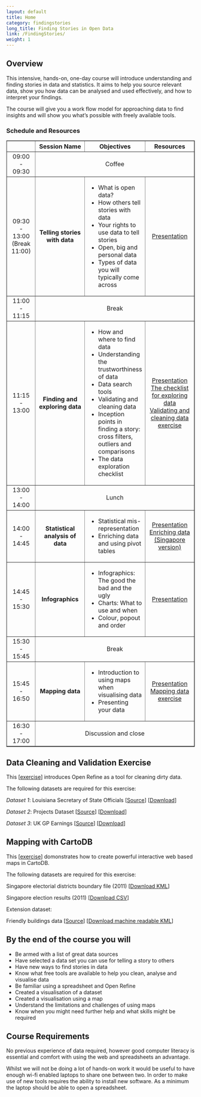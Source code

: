 ```yaml
---
layout: default
title: Home
category: findingstories
long_title: Finding Stories in Open Data
link: /FindingStories/
weight: 1
---
```


## Overview

This intensive, hands-on, one-day course will introduce understanding and finding stories in data and statistics. It aims to help you source relevant data, show you how data can be analysed and used effectively, and how to interpret your findings.

The course will give you a work flow model for approaching data to find insights and will show you what’s possible with freely available tools.

### Schedule and Resources

<div align="center">
<table border="1" cellpadding="1" cellspacing="1" class="table" style="width:100%">
<thead>
<tr>
	<th scope="col" style="width:16%;">&nbsp;</th>
	<th scope="col" style="width:28%; text-align: center;">Session Name</th>
	<th scope="col" style="width:28%; text-align: center;">Objectives</th>
	<th scope="col" style="width:28%; text-align: center;">Resources</th>
</tr>
</thead>
<tbody>
<tr>
	<td style="text-align: center; vertical-align: middle;">09:00 - 09:30</td>
	<td colspan="3" style="text-align: center;">Coffee</td>
</tr>
<tr>
	<td style="text-align: center; vertical-align: middle;">09:30 - 13:00 (Break 11:00)</td>
	<td style="text-align: center; vertical-align: middle;"><strong>Telling stories with data</strong></td>
	<td>
	    <ul>
		<li>What is open data?</li>
		<li>How others tell stories with data</li>
		<li>Your rights to use data to tell stories</li>
		<li>Open, big and personal data</li>
		<li>Types of data you will typically come across</li>
	    </ul>
	</td>
	<td style="text-align: center; vertical-align: middle;"><a href="../resources/FindingStoriesSG-Session1.pdf">Presentation</a><br/>
	</td>
</tr>
<tr>
	<td  style="text-align: center; vertical-align: middle;">11:00 - 11:15</td>
	<td colspan="3" style="text-align: center;">Break</td>
</tr>
<tr>
	<td style="text-align: center; vertical-align: middle;">11:15 - 13:00</td>
	<td style="text-align: center; vertical-align: middle;"><strong>Finding and exploring data</strong></td>
	<td>
	    <ul>
		<li>How and where to find data</li>
		<li>Understanding the trustworthiness of data</li>
		<li>Data search tools</li>
		<li>Validating and cleaning data</li>
		<li>Inception points in finding a story: cross filters, outliers and comparisons</li>
		<li>The data exploration checklist</li>
	    </ul>
	</td>
	<td style="text-align: center; vertical-align: middle;">
		<a href="../resources/FindingStoriesSG-Session2.pdf">Presentation</a><br/>
		<a href="../resources/TheChecklistforExploringData.pdf">The checklist for exploring data</a><br/>
		<a href="#cleaningEx">Validating and cleaning data exercise</a>
	</td>
</tr>
<tr>
	<td style="text-align: center; vertical-align: middle;">13:00 - 14:00</td>
	<td colspan="3" style="text-align: center;">Lunch</td>
</tr>
<tr>
	<td style="text-align: center; vertical-align: middle;">14:00 - 14:45</td>
	<td style="text-align: center; vertical-align: middle;"><strong>Statistical analysis of data</strong></td>
	<td>
	    <ul>
		<li>Statistical mis-representation</li>
		<li>Enriching data and using pivot tables</li>
	    </ul>
	</td>
	<td style="text-align: center; vertical-align: middle;">
		<a href="../resources/FindingStoriesSG-Session3.pdf">Presentation</a><br/>
		<a href="../resources/EnrichingdataSingaporeversion.pdf">Enriching data (Singapore version)</a>
	</td>
</tr>
<tr>
	<td style="text-align: center; vertical-align: middle;">14:45 - 15:30</td>
	<td style="text-align: center; vertical-align: middle;"><strong>Infographics</strong></td>
	<td>
	    <ul>
		<li>Infographics: The good the bad and the ugly</li>
		<li>Charts: What to use and when</li>
		<li>Colour, popout and order</li>
	    </ul>
	</td>
	<td style="text-align: center; vertical-align: middle;">
		<a href="../resources/FindingStoriesSG-Session4.pdf">Presentation</a><br/>
	</td>
</tr>
<tr>
	<td style="text-align: center; vertical-align: middle;">15:30 - 15:45</td>
	<td colspan="3" style="text-align: center;">Break</td>
</tr>
<tr>
	<td style="text-align: center; vertical-align: middle;">15:45 - 16:50</td>
	<td style="text-align: center; vertical-align: middle;"><strong>Mapping data</strong></td>
	<td>
	    <ul>
		<li>Introduction to using maps when visualising data</li>
		<li>Presenting your data</li>
	    </ul>
	</td>
	<td style="text-align: center; vertical-align: middle;">
		<a href="../resources/FindingStoriesSG-Session5.pdf">Presentation</a><br/>
		<a href="#mappingEx">Mapping data exercise</a>
	</td>
</tr>
<tr>
	<td  style="text-align: center; vertical-align: middle;">16:30 - 17:00</td>
	<td colspan="3" style="text-align: center;">Discussion and close</td>
</tr>
</tbody>
</table>
</div>

<section id="cleaningEx">
</section>

## Data Cleaning and Validation Exercise

This \[[exercise](../resources/Cleaning_Exercise.pdf)\] introduces Open Refine as a tool for cleaning dirty data. 

The following datasets are required for this exercise:

*Dataset 1*: Louisiana Secretary of State Officials \[[Source](http://www.sos.la.gov/tabid/136/default.aspx)\] \[[Download](../resources/dataset1.xls)\] 
 
*Dataset 2*: Projects Dataset \[[Source](https://www.itdashboard.gov/data_feeds)\] \[[Download](../resources/dataset2.csv)\] 
 
*Dataset 3*: UK GP Earnings \[[Source](http://data.gov.uk/dataset/gp-earnings-and-expenses-2009-10)\] \[[Download](../resources/dataset3.csv)\] 


<section id="mappingEx">
</section>

## Mapping with CartoDB

This \[[exercise](../resources/MappingwithcartoDB.pdf)\] domonstrates how to create powerful interactive web based maps in CartoDB.

The following datasets are required for this exercise: 

Singapore electorial districts boundary file (2011) \[[Download KML](../resources/SingaporeElectoralBoundaries2011.kml)\]

Singapore election results (2011) \[[Download CSV](../resources/SingaporeElectionWinners2011.csv)\]

Extension dataset:

Friendly buildings data \[[Source](http://data.gov.sg/Metadata/OneMapMetadata.aspx?t=SPATIAL&id=BFABUILDINGS)\] \[[Download machine readable KML](../resources/BFA2.kml)\]


 
## By the end of the course you will 

* Be armed with a list of great data sources
* Have selected a data set you can use for telling a story to others
* Have new ways to find stories in data
* Know what free tools are available to help you clean, analyse and visualise data
* Be familiar using a spreadsheet and Open Refine
* Created a visualisation of a dataset
* Created a visualisation using a map
* Understand the limitations and challenges of using maps
* Know when you might need further help and what skills might be required

## Course Requirements 

No previous experience of data required, however good computer literacy is essential and comfort with using the web and spreadsheets an advantage.

Whilst we will not be doing a lot of hands-on work it would be useful to have enough wi-fi enabled laptops to share one between two. In order to make use of new tools requires the ability to install new software. As a minimum the laptop should be able to open a spreadsheet.
